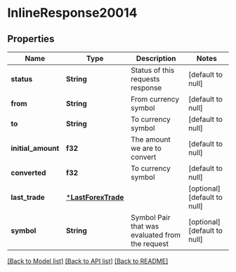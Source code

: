 # InlineResponse20014

## Properties
Name | Type | Description | Notes
------------ | ------------- | ------------- | -------------
**status** | **String** | Status of this requests response | [default to null]
**from** | **String** | From currency symbol | [default to null]
**to** | **String** | To currency symbol | [default to null]
**initial_amount** | **f32** | The amount we are to convert | [default to null]
**converted** | **f32** | To currency symbol | [default to null]
**last_trade** | [***LastForexTrade**](LastForexTrade.md) |  | [optional] [default to null]
**symbol** | **String** | Symbol Pair that was evaluated from the request | [optional] [default to null]

[[Back to Model list]](../README.md#documentation-for-models) [[Back to API list]](../README.md#documentation-for-api-endpoints) [[Back to README]](../README.md)

